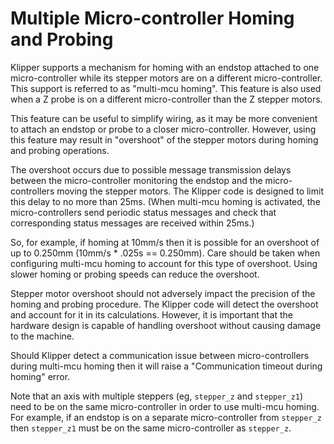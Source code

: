 # Multiple Micro-controller Homing and Probing

Klipper supports a mechanism for homing with an endstop attached to
one micro-controller while its stepper motors are on a different
micro-controller. This support is referred to as "multi-mcu
homing". This feature is also used when a Z probe is on a different
micro-controller than the Z stepper motors.

This feature can be useful to simplify wiring, as it may be more
convenient to attach an endstop or probe to a closer micro-controller.
However, using this feature may result in "overshoot" of the stepper
motors during homing and probing operations.

The overshoot occurs due to possible message transmission delays
between the micro-controller monitoring the endstop and the
micro-controllers moving the stepper motors. The Klipper code is
designed to limit this delay to no more than 25ms. (When multi-mcu
homing is activated, the micro-controllers send periodic status
messages and check that corresponding status messages are received
within 25ms.)

So, for example, if homing at 10mm/s then it is possible for an
overshoot of up to 0.250mm (10mm/s * .025s == 0.250mm). Care should be
taken when configuring multi-mcu homing to account for this type of
overshoot. Using slower homing or probing speeds can reduce the
overshoot.

Stepper motor overshoot should not adversely impact the precision of
the homing and probing procedure. The Klipper code will detect the
overshoot and account for it in its calculations. However, it is
important that the hardware design is capable of handling overshoot
without causing damage to the machine.

Should Klipper detect a communication issue between micro-controllers
during multi-mcu homing then it will raise a "Communication timeout
during homing" error.

Note that an axis with multiple steppers (eg, `stepper_z` and
`stepper_z1`) need to be on the same micro-controller in order to use
multi-mcu homing. For example, if an endstop is on a separate
micro-controller from `stepper_z` then `stepper_z1` must be on the
same micro-controller as `stepper_z`.
